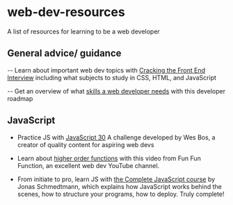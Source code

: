 # web-dev-resources
A list of resources for learning to be a web developer

## General advice/ guidance
-- Learn about important web dev topics with [Cracking the Front End Interview](https://medium.freecodecamp.org/cracking-the-front-end-interview-9a34cd46237)
 including what subjects to study in CSS, HTML, and JavaScript
 
 -- Get an overview of what [skills a web developer needs](https://github.com/kamranahmedse/developer-roadmap) 
 with this developer roadmap


## JavaScript

- Practice JS with [JavaScript 30](https://javascript30.com/?fbclid=IwAR0Gg3AdJlle_3K0-3Lc6WrfXPqNjoUl9kvqTYnrqxNCf-kZ3zVZAhlC5tI)
A challenge developed by Wes Bos, a creator of quality content for aspiring web devs

- Learn about [higher order functions](https://www.youtube.com/watch?v=BMUiFMZr7vk&fbclid=IwAR1HC2rpNpnEsdsiAR4TjN40Rjmp7F6KCxLKpmJKejYMfDqtfWxf8YIbBmI)
with this video from Fun Fun Function, an excellent web dev YouTube channel.

- From initiate to pro, learn JS with [the Complete JavaScript course](https://www.udemy.com/the-complete-javascript-course/?start=0)
by Jonas Schmedtmann, which explains how JavaScript works behind the scenes, how to structure your programs, how to deploy. Truly complete!

